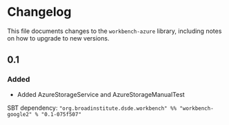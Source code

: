 # Changelog

This file documents changes to the `workbench-azure` library, including notes on how to upgrade to new versions.

## 0.1

### Added

- Added AzureStorageService and AzureStorageManualTest

SBT dependency: `"org.broadinstitute.dsde.workbench" %% "workbench-google2" % "0.1-075f507"`

